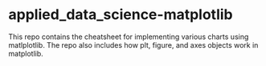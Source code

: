 # applied_data_science-matplotlib
This repo contains the cheatsheet for implementing various charts using matlplotlib. The repo also includes how plt, figure, and axes objects work in matplotlib. 
